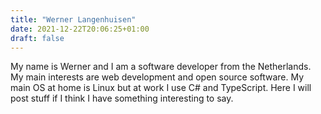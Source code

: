 ```yaml
---
title: "Werner Langenhuisen"
date: 2021-12-22T20:06:25+01:00
draft: false
---
```


My name is Werner and I am a software developer from the Netherlands. My main interests are web development and open source software. My main OS at home is Linux but at work I use C# and TypeScript. Here I will post stuff if I think I have something interesting to say.

